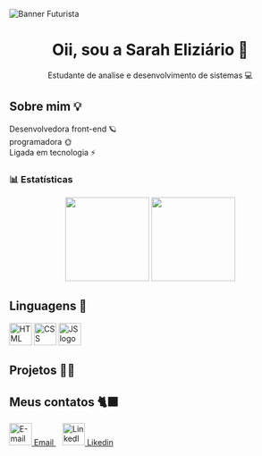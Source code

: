 <!-- Banner / imagem de capa -->

<p align="center">
  
  ![Banner Futurista](./banner_futurista.gif)


</p>

<!-- Saudação -->
<h1 align="center"> Oii, sou a Sarah Eliziário 💫</h1>
<p align="center">Estudante de analise e desenvolvimento de sistemas  💻</p>



## Sobre mim 💡
Desenvolvedora front-end 🪐<br>
programadora 🌞 <br>
Ligada em tecnologia ⚡ <br>






### 📊 Estatísticas
<p align="center">
  <img 
       src="https://github-readme-stats.vercel.app/api?username=SarahEliziario&show_icons=true&bg_color=000000&title_color=fff9c4&text_color=fff9c4&icon_color=fff9c4" 
       height="150" 
  />
  <img 
       src="https://github-readme-stats.vercel.app/api/top-langs/?username=SarahEliziario&layout=compact&bg_color=000000&title_color=fff9c4&text_color=fff9c4" 
       height="150" 
  />
</p>

<p align="center">
  
 ## Linguagens 🧸

  <img src="https://cdn.jsdelivr.net/gh/devicons/devicon/icons/html5/html5-original.svg" height="40" alt="HTML logo" />  <img src="https://cdn.jsdelivr.net/gh/devicons/devicon/icons/css3/css3-original.svg" height="40" alt="CSS logo" />
  <img src="https://cdn.jsdelivr.net/gh/devicons/devicon/icons/javascript/javascript-original.svg" height="40" alt="JS logo" /> </p>


## Projetos 🧑‍🎓


## Meus contatos 🐈‍⬛

  <a href="mailto:sarah1202brito@gmail.com" target="_blank">
    <img src="https://img.icons8.com/ios-filled/50/ffffff/new-post.png" alt="E-mail" height="40"/> Email
  </a>
  &nbsp;&nbsp;
  <a href="https://www.linkedin.com/in/seu-perfil/" target="_blank">
  <img src="https://img.icons8.com/ios-filled/50/ffffff/linkedin.png" alt="LinkedIn" height="40"/>
 Likedin 
  </a>
</p>
  
